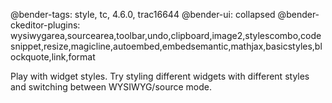 @bender-tags: style, tc, 4.6.0, trac16644
@bender-ui: collapsed
@bender-ckeditor-plugins: wysiwygarea,sourcearea,toolbar,undo,clipboard,image2,stylescombo,codesnippet,resize,magicline,autoembed,embedsemantic,mathjax,basicstyles,blockquote,link,format

Play with widget styles. Try styling different widgets with different styles and switching between WYSIWYG/source mode.
